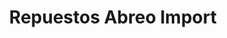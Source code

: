 ---
title: "Repuestos Abreo Import"
url: /la-vega/repuestos-abreo-import/
shop: piezas de automóviles
---